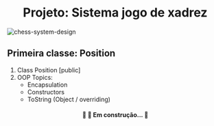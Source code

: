 <h1 align="center">Projeto: Sistema jogo de xadrez</h1>

![chess-system-design](https://user-images.githubusercontent.com/62703587/111727080-f7b83700-8848-11eb-8ffb-9d534284f294.png)


## Primeira classe: Position
1. Class Position [public]
2. OOP Topics:
 	- Encapsulation
 	- Constructors
 	- ToString (Object / overriding)
 
 
<h4 align="center"> 
	🚧  🚀 Em construção...  🚧
</h4>

